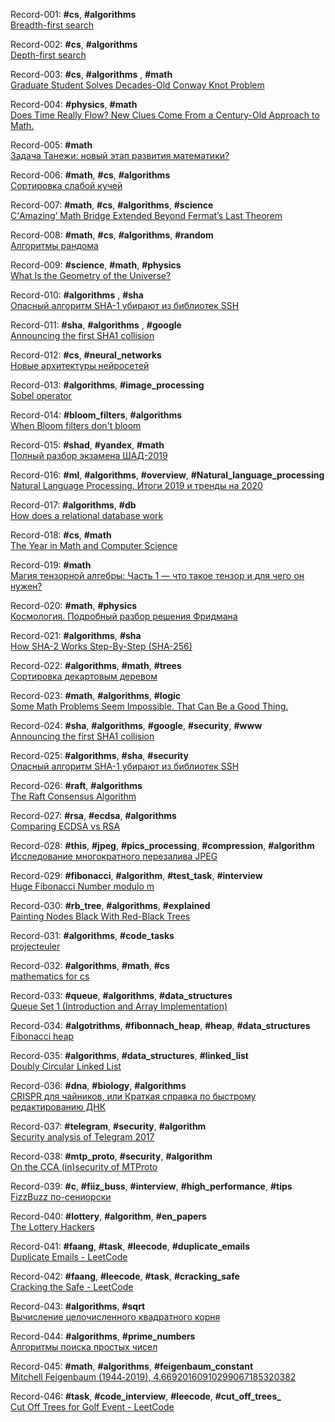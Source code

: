 Record-001: **#cs**, **#algorithms**  
[Breadth-first search](https://en.wikipedia.org/wiki/Breadth-first_search)

Record-002: **#cs**, **#algorithms**  
[Depth-first search](https://en.wikipedia.org/wiki/Depth-first_search)

Record-003: **#cs**, **#algorithms** , **#math**  
[Graduate Student Solves Decades-Old Conway Knot Problem](https://www.quantamagazine.org/graduate-student-solves-decades-old-conway-knot-problem-20200519/)

Record-004: **#physics**, **#math**  
[Does Time Really Flow? New Clues Come From a Century-Old Approach to Math.](https://www.quantamagazine.org/does-time-really-flow-new-clues-come-from-a-century-old-approach-to-math-20200407/)

Record-005: **#math**  
[Задача Танежи: новый этап развития математики?](https://habr.com/ru/post/502314/)

Record-006: **#math**, **#cs**, **#algorithms**  
[Сортировка слабой кучей](https://habr.com/ru/company/edison/blog/499786/)

Record-007: **#math**, **#cs**, **#algorithms**, **#science**  
[С‘Amazing’ Math Bridge Extended Beyond Fermat’s Last Theorem](https://www.quantamagazine.org/amazing-math-bridge-extended-beyond-fermats-last-theorem-20200406/)

Record-008: **#math**, **#cs**, **#algorithms**, **#random**  
[Алгоритмы рандома](https://habr.com/ru/post/499490/)

Record-009: **#science**, **#math**, **#physics**  
[What Is the Geometry of the Universe?](https://www.quantamagazine.org/what-is-the-geometry-of-the-universe-20200316/)

Record-010: **#algorithms** , **#sha**  
[Опасный алгоритм SHA-1 убирают из библиотек SSH](https://habr.com/ru/company/dcmiran/blog/504950/)

Record-011: **#sha**, **#algorithms** , **#google**  
[Announcing the first SHA1 collision](https://security.googleblog.com/2017/02/announcing-first-sha1-collision.html)

Record-012: **#cs**, **#neural_networks**  
[Новые архитектуры нейросетей](https://habr.com/ru/post/498168/)

Record-013: **#algorithms**, **#image_processing**  
[Sobel operator](https://en.wikipedia.org/wiki/Sobel_operator)

Record-014: **#bloom_filters**, **#algorithms**  
[When Bloom filters don't bloom](https://blog.cloudflare.com/when-bloom-filters-dont-bloom/)

Record-015: **#shad**, **#yandex**, **#math**  
[Полный разбор экзамена ШАД-2019](https://habr.com/ru/post/487680/)

Record-016: **#ml**, **#algorithms**, **#overview**, **#Natural_language_processing**  
[Natural Language Processing. Итоги 2019 и тренды на 2020](https://habr.com/ru/company/huawei/blog/487730/)

Record-017: **#algorithms**, **#db**  
[How does a relational database work](http://coding-geek.com/how-databases-work/)

Record-018: **#cs**, **#math**  
[The Year in Math and Computer Science](https://www.quantamagazine.org/quantas-year-in-math-and-computer-science-2019-20191223/)

Record-019: **#math**  
[Магия тензорной алгебры: Часть 1 — что такое тензор и для чего он нужен?](https://habr.com/en/post/261421/)

Record-020: **#math**, **#physics**  
[Космология. Подробный разбор решения Фридмана](https://habr.com/ru/post/507098/)

Record-021: **#algorithms**, **#sha**  
[How SHA-2 Works Step-By-Step (SHA-256)](https://qvault.io/2020/07/08/how-sha-2-works-step-by-step-sha-256/)

Record-022: **#algorithms**, **#math**, **#trees**  
[Сортировка декартовым деревом](https://habr.com/ru/company/edison/blog/505744/)

Record-023: **#math**, **#algorithms**, **#logic**  
[Some Math Problems Seem Impossible. That Can Be a Good Thing.](https://www.quantamagazine.org/some-math-problems-seem-impossible-that-can-be-a-good-thing-20201118/)

Record-024: **#sha**, **#algorithms**, **#google**, **#security**, **#www**  
[Announcing the first SHA1 collision](https://security.googleblog.com/2017/02/announcing-first-sha1-collision.html)

Record-025: **#algorithms**, **#sha**, **#security**  
[Опасный алгоритм SHA-1 убирают из библиотек SSH](https://habr.com/ru/company/dcmiran/blog/504950/)

Record-026: **#raft**, **#algorithms**  
[The Raft Consensus Algorithm](https://raft.github.io/)

Record-027: **#rsa**, **#ecdsa**, **#algorithms**  
[Comparing ECDSA vs RSA](https://www.ssl.com/article/comparing-ecdsa-vs-rsa/)

Record-028: **#this**, **#jpeg**, **#pics_processing**, **#compression**, **#algorithm**  
[Исследование многократного перезалива JPEG](https://habr.com/ru/post/473544/)

Record-029: **#fibonacci**, **#algorithm**, **#test_task**, **#interview**  
[Huge Fibonacci Number modulo m](https://medium.com/competitive/huge-fibonacci-number-modulo-m-6b4926a5c836)

Record-030: **#rb_tree**, **#algorithms**, **#explained**  
[Painting Nodes Black With Red-Black Trees](https://medium.com/basecs/painting-nodes-black-with-red-black-trees-60eacb2be9a5)

Record-031: **#algorithms**, **#code_tasks**  
[projecteuler](https://projecteuler.net)

Record-032: **#algorithms**, **#math**, **#cs**  
[mathematics for cs](https://ocw.mit.edu/courses/electrical-engineering-and-computer-science/6-042j-mathematics-for-computer-science-fall-2010/readings/MIT6_042JF10_notes.pdf)

Record-033: **#queue**, **#algorithms**, **#data_structures**  
[Queue Set 1 (Introduction and Array Implementation)](https://www.geeksforgeeks.org/queue-set-1introduction-and-array-implementation/)

Record-034: **#algotrithms**, **#fibonnach_heap**, **#heap**, **#data_structures**  
[Fibonacci heap](https://en.wikipedia.org/wiki/Fibonacci_heap)

Record-035: **#algorithms**, **#data_structures**, **#linked_list**  
[Doubly Circular Linked List](https://www.geeksforgeeks.org/doubly-circular-linked-list-set-1-introduction-and-insertion/)

Record-036: **#dna**, **#biology**, **#algorithms**  
[CRISPR для чайников, или Краткая справка по быстрому редактированию ДНК](https://habr.com/ru/company/leader-id/blog/538374/)

Record-037: **#telegram**, **#security**, **#algorithm**  
[Security analysis of Telegram 2017](https://courses.csail.mit.edu/6.857/2017/project/19.pdf)

Record-038: **#mtp_proto**, **#security**, **#algorithm**  
[On the CCA (in)security of MTProto](https://eprint.iacr.org/2015/1177.pdf)

Record-039: **#c**, **#fiiz_buss**, **#interview**, **#high_performance**, **#tips**  
[FizzBuzz по-сениорски](https://habr.com/ru/post/540136/)

Record-040: **#lottery**, **#algorithm**, **#en_papers**  
[The Lottery Hackers](https://highline.huffingtonpost.com/articles/en/lotto-winners/)

Record-041: **#faang**, **#task**, **#leecode**, **#duplicate_emails**  
[Duplicate Emails - LeetCode](https://leetcode.com/problems/duplicate-emails/)

Record-042: **#faang**, **#leecode**, **#task**, **#cracking_safe**  
[Cracking the Safe - LeetCode](https://leetcode.com/problems/cracking-the-safe/)

Record-043: **#algorithms**, **#sqrt**  
[Вычисление целочисленного квадратного корня](https://habr.com/ru/post/469561/)

Record-044: **#algorithms**, **#prime_numbers**  
[Алгоритмы поиска простых чисел](https://habr.com/ru/post/468833/)

Record-045: **#math**, **#algorithms**, **#feigenbaum_constant**  
[Mitchell Feigenbaum (1944‑2019), 4.66920160910299067185320382](https://writings.stephenwolfram.com/2019/07/mitchell-feigenbaum-1944-2019-4-66920160910299067185320382/)

Record-046: **#task**, **#code_interview**, **#leecode**, **#cut_off_trees_**  
[Cut Off Trees for Golf Event - LeetCode](https://leetcode.com/problems/cut-off-trees-for-golf-event/)